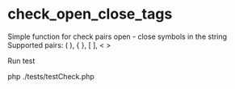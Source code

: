 # check_open_close_tags
Simple function for check pairs open - close symbols in the string
Supported pairs: ( ), { }, [ ], < >
 
Run test

php ./tests/testCheck.php 
